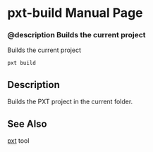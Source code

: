 # pxt-build Manual Page

### @description Builds the current project

Builds the current project

    pxt build
    

## Description

Builds the PXT project in the current folder.

## See Also

[pxt](/cli) tool
